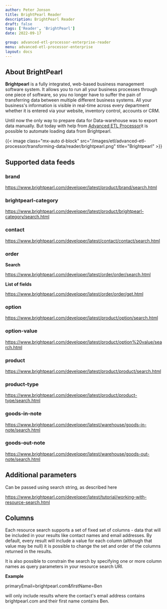 ```yaml
---
author: Peter Jonson
title: BrightPearl Reader
description: BrightPearl Reader
draft: false
tags: ['Reader', 'BrightPearl']
date: 2022-09-17

group: advanced-etl-processor-enterprise-reader
menu: advanced-etl-processor-enterprise
layout: docs
---
```


## About BrightPearl

**Brightpearl** is a fully integrated, web-based business management software system. It allows you to run all your business processes through one piece of software, so you no longer have to suffer the pain of transferring data between multiple different business systems. All your business's information is visible in real-time across every department whether it is entered via your website, inventory control, accounts or CRM.

Until now the only way to prepare data for Data-warehouse was to export data manually. But today with help from [Advanced ETL Processor](https://www.etl-tools.com/advanced-etl-processor/overview.html)it is possible to automate loading data from Brightpearl.

{{< image class="mx-auto d-block"  src="/images/etl/advanced-etl-processor/transforming-data/reader/brightpearl.png" title="Brightpearl" >}}

## Supported data feeds

### brand

https://www.brightpearl.com/developer/latest/product/brand/search.html

### brightpearl-category

https://www.brightpearl.com/developer/latest/product/brightpearl-category/search.html

### contact

https://www.brightpearl.com/developer/latest/contact/contact/search.html

### order

**Search**

https://www.brightpearl.com/developer/latest/order/order/search.html

**List of fields**

https://www.brightpearl.com/developer/latest/order/order/get.html

### option

https://www.brightpearl.com/developer/latest/product/option/search.html

### option-value

https://www.brightpearl.com/developer/latest/product/option%20value/search.html

### product

https://www.brightpearl.com/developer/latest/product/product/search.html

### product-type

https://www.brightpearl.com/developer/latest/product/product-type/search.html

### goods-in-note

https://www.brightpearl.com/developer/latest/warehouse/goods-in-note/search.html

### goods-out-note

https://www.brightpearl.com/developer/latest/warehouse/goods-out-note/search.html

## Additional parameters

Can be passed using search string, as described here

https://www.brightpearl.com/developer/latest/tutorial/working-with-resource-search.html

## Columns

Each resource search supports a set of fixed set of columns - data that will be included in your results like contact names and email addresses. By default, every result will include a value for each column (although that value may be null) it is possible to change the set and order of the columns returned in the results.

It is also possible to constrain the search by specifying one or more column names as query parameters in your resource search URI.

**Example**

primaryEmail=brightpearl.com&firstName=Ben

will only include results where the contact's email address contains brightpearl.com and their first name contains Ben.
